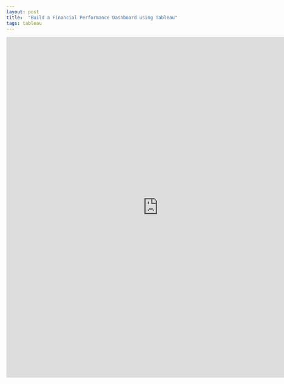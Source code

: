 ```yaml
---
layout: post
title:  "Build a Financial Performance Dashboard using Tableau"
tags: tableau
---
```

<iframe frameborder="0" src="https://public.tableau.com/views/AirbnbRentalAvailabilityandPricingCalendar/Calendar?:display_count=y&:origin=viz_share_link?:embed=yes&:display_count=yes&:showVizHome=no" width = "800px" height="900px" scrolling='auto' allow></iframe>
